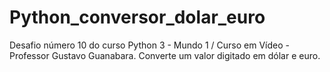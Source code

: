 # Python_conversor_dolar_euro
Desafio número 10 do curso Python 3 - Mundo 1 / Curso em Vídeo - Professor Gustavo Guanabara.
Converte um valor digitado em dólar e euro.
